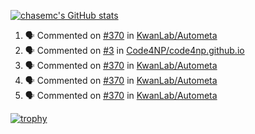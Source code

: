 [![chasemc's GitHub stats](https://github-readme-stats.vercel.app/api?username=chasemc)](https://github.com/anuraghazra/github-readme-stats)


<!--START_SECTION:activity-->
1. 🗣 Commented on [#370](https://github.com/KwanLab/Autometa/pull/370#issuecomment-2599126813) in [KwanLab/Autometa](https://github.com/KwanLab/Autometa)
2. 🗣 Commented on [#3](https://github.com/Code4NP/code4np.github.io/pull/3#issuecomment-2599122116) in [Code4NP/code4np.github.io](https://github.com/Code4NP/code4np.github.io)
3. 🗣 Commented on [#370](https://github.com/KwanLab/Autometa/pull/370#issuecomment-2573964107) in [KwanLab/Autometa](https://github.com/KwanLab/Autometa)
4. 🗣 Commented on [#370](https://github.com/KwanLab/Autometa/pull/370#issuecomment-2573342699) in [KwanLab/Autometa](https://github.com/KwanLab/Autometa)
5. 🗣 Commented on [#370](https://github.com/KwanLab/Autometa/pull/370#issuecomment-2560378891) in [KwanLab/Autometa](https://github.com/KwanLab/Autometa)
<!--END_SECTION:activity-->
[![trophy](https://github-profile-trophy.vercel.app/?username=chasemc)](https://github.com/ryo-ma/github-profile-trophy)

